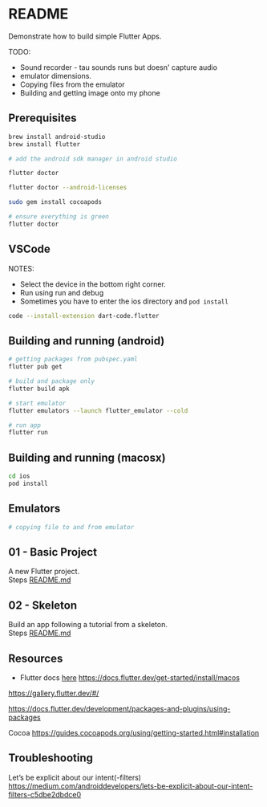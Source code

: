 # README

Demonstrate how to build simple Flutter Apps.

TODO:

* Sound recorder - tau sounds runs but doesn' capture audio  
* emulator dimensions.  
* Copying files from the emulator
* Building and getting image onto my phone

## Prerequisites

```sh
brew install android-studio
brew install flutter

# add the android sdk manager in android studio

flutter doctor

flutter doctor --android-licenses 

sudo gem install cocoapods

# ensure everything is green
flutter doctor
```

## VSCode

NOTES:

* Select the device in the bottom right corner.  
* Run using run and debug
* Sometimes you have to enter the ios directory and `pod install`

```sh
code --install-extension dart-code.flutter
```

## Building and running (android)

```sh
# getting packages from pubspec.yaml
flutter pub get 

# build and package only
flutter build apk 

# start emulator
flutter emulators --launch flutter_emulator --cold

# run app
flutter run
```

## Building and running (macosx)

```sh
cd ios
pod install
```

## Emulators

```sh
# copying file to and from emulator

```


## 01 - Basic Project

A new Flutter project.  
Steps [README.md](./01_basic_project/README.md)  

## 02 - Skeleton

Build an app following a tutorial from a skeleton.  
Steps [README.md](./02_skeleton/README.md)  

## Resources

* Flutter docs [here](https://docs.flutter.dev/)
https://docs.flutter.dev/get-started/install/macos

https://gallery.flutter.dev/#/

https://docs.flutter.dev/development/packages-and-plugins/using-packages

Cocoa
https://guides.cocoapods.org/using/getting-started.html#installation


## Troubleshooting

Let’s be explicit about our intent(-filters)
https://medium.com/androiddevelopers/lets-be-explicit-about-our-intent-filters-c5dbe2dbdce0